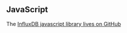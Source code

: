## JavaScript

The [InfluxDB javascript library lives on GitHub](https://github.com/influxdb/influxdb-js)